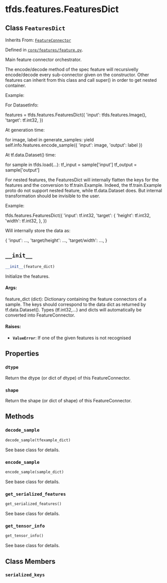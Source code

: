 <div itemscope itemtype="http://developers.google.com/ReferenceObject">
<meta itemprop="name" content="tfds.features.FeaturesDict" />
<meta itemprop="path" content="Stable" />
<meta itemprop="property" content="dtype"/>
<meta itemprop="property" content="shape"/>
<meta itemprop="property" content="__init__"/>
<meta itemprop="property" content="decode_sample"/>
<meta itemprop="property" content="encode_sample"/>
<meta itemprop="property" content="get_serialized_features"/>
<meta itemprop="property" content="get_tensor_info"/>
<meta itemprop="property" content="serialized_keys"/>
</div>

# tfds.features.FeaturesDict

## Class `FeaturesDict`

Inherits From: [`FeatureConnector`](../../tfds/features/FeatureConnector.md)



Defined in [`core/features/feature.py`](https://github.com/tensorflow/datasets/tree/master/tensorflow_datasets/core/features/feature.py).

Main feature connector orchestrator.

The encode/decode method of the spec feature will recursivelly encode/decode
every sub-connector given on the constructor.
Other features can inherit from this class and call super() in order to get
nested container.

Example:

For DatasetInfo:

  features = tfds.features.FeaturesDict({
      'input': tfds.features.Image(),
      'target': tf.int32,
  })

At generation time:

  for image, label in generate_samples:
    yield self.info.features.encode_sample({
        'input': image,
        'output': label
    })

At tf.data.Dataset() time:

  for sample in tfds.load(...):
    tf_input = sample['input']
    tf_output = sample['output']

For nested features, the FeaturesDict will internally flatten the keys for the
features and the conversion to tf.train.Example. Indeed, the tf.train.Example
proto do not support nested feature, while tf.data.Dataset does.
But internal transformation should be invisible to the user.

Example:

  tfds.features.FeaturesDict({
      'input': tf.int32,
      'target': {
          'height': tf.int32,
          'width': tf.int32,
      },
  })

Will internally store the data as:

{
    'input': ...,
    'target/height': ...,
    'target/width': ...,
}

<h2 id="__init__"><code>__init__</code></h2>

``` python
__init__(feature_dict)
```

Initialize the features.

#### Args:

feature_dict (dict): Dictionary containing the feature connectors of a
  sample. The keys should correspond to the data dict as returned by
  tf.data.Dataset(). Types (tf.int32,...) and dicts will automatically
  be converted into FeatureConnector.


#### Raises:

* <b>`ValueError`</b>: If one of the given features is not recognised



## Properties

<h3 id="dtype"><code>dtype</code></h3>

Return the dtype (or dict of dtype) of this FeatureConnector.

<h3 id="shape"><code>shape</code></h3>

Return the shape (or dict of shape) of this FeatureConnector.



## Methods

<h3 id="decode_sample"><code>decode_sample</code></h3>

``` python
decode_sample(tfexample_dict)
```

See base class for details.

<h3 id="encode_sample"><code>encode_sample</code></h3>

``` python
encode_sample(sample_dict)
```

See base class for details.

<h3 id="get_serialized_features"><code>get_serialized_features</code></h3>

``` python
get_serialized_features()
```

See base class for details.

<h3 id="get_tensor_info"><code>get_tensor_info</code></h3>

``` python
get_tensor_info()
```

See base class for details.



## Class Members

<h3 id="serialized_keys"><code>serialized_keys</code></h3>

